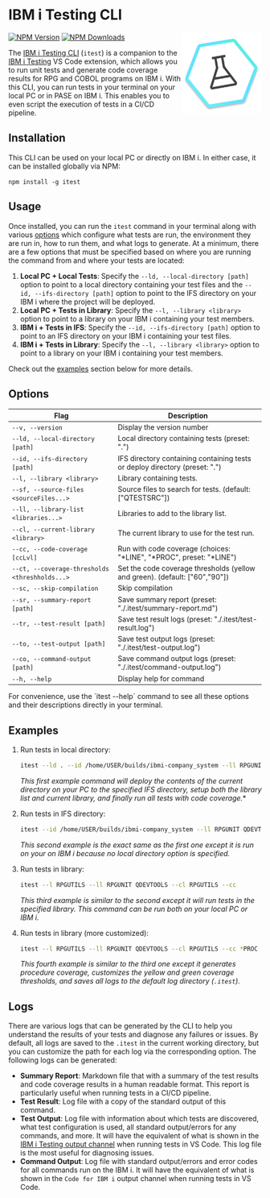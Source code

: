# IBM i Testing CLI

<img src="https://raw.githubusercontent.com/IBM/vscode-ibmi-testing/refs/heads/main/icon.png" align="right" width="160" height="160">

[![NPM Version](https://img.shields.io/npm/v/@ibm/itest.svg?label=version)](https://www.npmjs.com/package/@ibm/itest)
[![NPM Downloads](https://img.shields.io/npm/dm/@ibm/itest.svg)](https://www.npmjs.com/package/@ibm/itest)

The [IBM i Testing CLI](https://www.npmjs.com/package/@ibm/itest) (`itest`) is a companion to the [IBM i Testing](https://marketplace.visualstudio.com/items?itemName=IBM.vscode-ibmi-testing) VS Code extension, which allows you to run unit tests and generate code coverage results for RPG and COBOL programs on IBM i. With this CLI, you can run tests in your terminal on your local PC or in PASE on IBM i. This enables you to even script the execution of tests in a CI/CD pipeline.

## Installation

This CLI can be used on your local PC or directly on IBM i. In either case, it can be installed globally via NPM:

```
npm install -g itest
```

## Usage

Once installed, you can run the `itest` command in your terminal along with various [options](#options) which configure what tests are run, the environment they are run in, how to run them, and what logs to generate. At a minimum, there are a few options that must be specified based on where you are running the command from and where your tests are located:

1. **Local PC + Local Tests**: Specify the `--ld, --local-directory [path]` option to point to a local directory containing your test files and the `--id, --ifs-directory [path]` option to point to the IFS directory on your IBM i where the project will be deployed.
2. **Local PC + Tests in Library**: Specify the `--l, --library <library>` option to point to a library on your IBM i containing your test members.
3. **IBM i + Tests in IFS**: Specify the `--id, --ifs-directory [path]` option to point to an IFS directory on your IBM i containing your test files.
4. **IBM i + Tests in Library**: Specify the `--l, --library <library>` option to point to a library on your IBM i containing your test members.

Check out the [examples](#examples) section below for more details.

## Options

| Flag                                           | Description                                                                  |
|------------------------------------------------|------------------------------------------------------------------------------|
| `--v, --version`                               |  Display the version number                                                  |
| `--ld, --local-directory [path]`               |  Local directory containing tests (preset: ".")                              |
| `--id, --ifs-directory [path]`                 |  IFS directory containing containing tests or deploy directory (preset: ".") |
| `--l, --library <library>`                     |  Library containing tests.                                                   |
| `--sf, --source-files <sourceFiles...>`        |  Source files to search for tests. (default: ["QTESTSRC"])                   |
| `--ll, --library-list <libraries...>`          |  Libraries to add to the library list.                                       |
| `--cl, --current-library <library>`            |  The current library to use for the test run.                                |
| `--cc, --code-coverage [ccLvl]`                | Run with code coverage (choices: "*LINE", "*PROC", preset: "*LINE")          |
| `--ct, --coverage-thresholds <threshholds...>` | Set the code coverage thresholds (yellow and green). (default: ["60","90"])  |
| `--sc, --skip-compilation`                     |  Skip compilation                                                            |
| `--sr, --summary-report [path]`                |  Save summary report (preset: "./.itest/summary-report.md")                  |
| `--tr, --test-result [path]`                   |  Save test result logs (preset: "./.itest/test-result.log")                  |
| `--to, --test-output [path]`                   |  Save test output logs (preset: "./.itest/test-output.log")                  |
| `--co, --command-output [path]`                |  Save command output logs (preset: "./.itest/command-output.log")            |
| `--h, --help`                                  |  Display help for command                                                    |

<Aside type="tip">
   For convenience, use the `itest --help` command to see all these options and their descriptions directly in your terminal.
</Aside>

## Examples

1. Run tests in local directory:
    ```sh
    itest --ld . --id /home/USER/builds/ibmi-company_system --ll RPGUNIT QDEVTOOLS --cl MYLIB --cc
    ```

    *This first example command will deploy the contents of the current directory on your PC to the specified IFS directory, setup both the library list and current library, and finally run all tests with code coverage.**

2. Run tests in IFS directory:
    ```sh
    itest --id /home/USER/builds/ibmi-company_system --ll RPGUNIT QDEVTOOLS --cl MYLIB --cc
    ```

    *This second example is the exact same as the first one except it is run on your on IBM i because no local directory option is specified.*

3. Run tests in library:
    ```sh
    itest --l RPGUTILS --ll RPGUNIT QDEVTOOLS --cl RPGUTILS --cc
    ````

    *This third example is similar to the second except it will run tests in the specified library. This command can be run both on your local PC or IBM i.*

4. Run tests in library (more customized):
    ```sh
    itest --l RPGUTILS --ll RPGUNIT QDEVTOOLS --cl RPGUTILS --cc *PROC --ct 70 95 --sr --tr --to --co
    ````

    *This fourth example is similar to the third one except it generates procedure coverage, customizes the yellow and green coverage thresholds, and saves all logs to the default log directory (`.itest`).*

## Logs

There are various logs that can be generated by the CLI to help you understand the results of your tests and diagnose any failures or issues. By default, all logs are saved to the `.itest` in the current working directory, but you can customize the path for each log via the corresponding option. The following logs can be generated:

* **Summary Report**: Markdown file that with a summary of the test results and code coverage results in a human readable format. This report is particularly useful when running tests in a CI/CD pipeline.
* **Test Result**: Log file with a copy of the standard output of this command.
* **Test Output**: Log file with information about which tests are discovered, what test configuration is used, all standard output/errors for any commands, and more. It will have the equivalent of what is shown in the [IBM i Testing output channel](https://codefori.github.io/docs/developing/testing/troubleshooting/#extension-logs) when running tests in VS Code. This log file is the most useful for diagnosing issues.
* **Command Output**: Log file with standard output/errors and error codes for all commands run on the IBM i. It will have the equivalent of what is shown in the `Code for IBM i` output channel when running tests in VS Code.